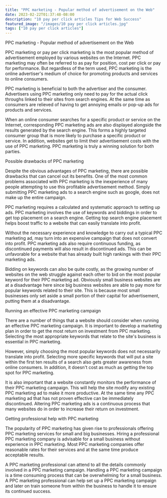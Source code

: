 ```yaml
---
title: "PPC marketing - Popular method of advertisement on the Web"
date: 2023-02-22T01:37:48-08:00
description: "10 pay per click articles Tips for Web Success"
featured_image: "/images/10 pay per click articles.jpg"
tags: ["10 pay per click articles"]
---
```


PPC marketing - Popular method of advertisement on the Web

PPC marketing or pay per click marketing is the most popular method of advertisement employed by various websites on the Internet. PPC marketing may often be referred to as pay for position, cost per click or pay for performance. But regardless of the term used, PPC marketing is the online advertiser's medium of choice for promoting products and services to online consumers. 

PPC marketing is beneficial to both the advertiser and the consumer. Advertisers using PPC marketing only need to pay for the actual click throughs linked to their sites from search engines. At the same time as consumers are relieved of having to get annoying emails or pop-up ads for products and services. 

When an online consumer searches for a specific product or service on the Internet, corresponding PPC marketing ads are also displayed alongside the results generated by the search engine. This forms a highly targeted consumer group that is more likely to purchase a specific product or service. In addition, websites get to limit their advertisement costs with the use of PPC marketing. PPC marketing is truly a winning solution for both parties. 

Possible drawbacks of PPC marketing

Despite the obvious advantages of PPC marketing, there are possible drawbacks that can cancel out its benefits. One of the most common problems associated with PPC marketing is the inexperience of many people attempting to use this profitable advertisement method. Simply submitting PPC marketing ads to a search engine such as google, does not make up the entire campaign. 

PPC marketing requires a calculated and systematic approach to setting up ads. PPC marketing involves the use of keywords and biddings in order to get top placement on a search engine. Getting top search engine placement helps boost traffic to a website that can easily translate into profit. 

Without the necessary experience and knowledge to carry out a typical PPC marketing ad, may turn into an expensive campaign that does not convert into profit. PPC marketing ads also require continuous funding, as discontinued payments will also result in discontinued ads. This can be unfavorable for a website that has already built high rankings with their PPC marketing ads. 

Bidding on keywords can also be quite costly, as the growing number of websites on the web struggle against each other to bid on the most popular keyword for their PPC marketing ad. Obviously small business websites are at a disadvantage here since big business websites are able to pay more for popular keywords related to their site. This is because most small businesses only set aside a small portion of their capital for advertisement, putting them at a disadvantage. 

Running an effective PPC marketing campaign

There are a number of things that a website should consider when running an effective PPC marketing campaign. It is important to develop a marketing plan in order to get the most return on investment from PPC marketing. Selecting the most appropriate keywords that relate to the site's business is essential in PPC marketing. 

However, simply choosing the most popular keywords does not necessarily translate into profit. Selecting more specific keywords that will put a site within the first ten results of a search also gets greater awareness from online consumers. In addition, it doesn't cost as much as getting the top spot for PPC marketing. 

It is also important that a website constantly monitors the performance of their PPC marketing campaign. This will help the site modify any existing PPC marketing ad to make it more productive. At the same time any PPC marketing ad that has not proven effective can be immediately discontinued. Altering PPC marketing ads is a continuous process that many websites do in order to increase their return on investment. 

Getting professional help with PPC marketing

The popularity of PPC marketing has given rise to professionals offering PPC marketing services for small and big businesses. Hiring a professional PPC marketing company is advisable for a small business without experience in PPC marketing. Most PPC marketing companies offer reasonable rates for their services and at the same time produce acceptable results. 

A PPC marketing professional can attend to all the details commonly involved in a PPC marketing campaign. Handling a PPC marketing campaign is a time consuming process that can be overwhelming for a small business. A PPC marketing professional can help set up a PPC marketing campaign and later on train someone from within the business to handle it to ensure its continued success. 


